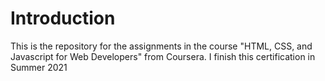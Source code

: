 # Introduction
This is the repository for the assignments in the course "HTML, CSS, and Javascript for Web Developers" from Coursera. I finish this certification in Summer 2021
